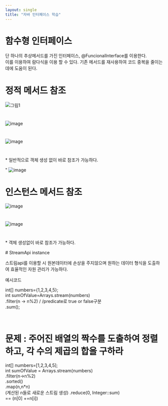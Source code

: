 ```yaml
---
layout: single
title: "자바 인터페이스 학습"
---
```


# 함수형 인터페이스
<p style="font-size: 14px;">
단 하나의 추상메서드를 가진 인터페이스, @FuncionalInterface를 이용한다.<br>
이를 이용하여 람다식을 이용 할 수 있다. 기존 메서드를 재사용하여 코드 중복을 줄이는데에 도움이 된다.

</p>

# 정적 메서드 참조
<div style="margin-bottom: 40px;">
  <img src="https://github.com/user-attachments/assets/7cfd3407-ad70-47c5-a43c-4d8c40ac5fa9" alt="그림1">
</div>

<div style="margin-bottom: 40px;">
  <img src="https://github.com/user-attachments/assets/72fe6b35-f72d-4069-99bc-7b9473bc399d" alt="image">
</div>

<div style="margin-bottom: 40px;">
  <img src="https://github.com/user-attachments/assets/25329395-5e96-481b-a4ed-3a7e7b5fa7cb" alt="image">
</div>

<p style="font-size: 14px;">* 일반적으로 객체 생성 없이 바로 참조가 가능하다.</p>

<div style="font-size: 14px;,alter:center">"
  <img src="https://github.com/user-attachments/assets/3385977b-c155-409b-a24a-4f61862c2871" alt="image">
</div>



# 인스턴스 메서드 참조
<div style="margin-bottom: 40px;">
  <img src="https://github.com/user-attachments/assets/3385977b-c155-409b-a24a-4f61862c2871" alt="image">
</div>

<div style="margin-bottom: 40px;">
  <img src="https://github.com/user-attachments/assets/d3f11a6c-44da-4895-92e2-0e066326916e" alt="image">
</div>

<p style="font-size: 14px;">* 객체 생성없이 바로 참조가 가능하다.</p>
# StreamApi instance
<p style="front-size :14px;"> 스트림api를 이용할 시 원본데이터에 손상을 주지않으며 원하는 데이터 형식을 도출하여 효율적인 자원 관리가 가능하다.<br>
</p> 예시코드<br>

<p style="font-size : 14px ;"> int[] numbers={1,2,3,4,5};<br>
int sumOfValue=Arrays.stream(numbers)<br>
                .filter(n -> n%2) / /predicate로 true or false구분<br>
                .sum();</p><br>

# 문제 : 주어진 배열의 짝수를 도출하여 정렬하고, 각 수의 제곱의 합을 구하라
<p style="font-size :14px;">
int[] numbers=[1,2,3,4,5];<br>
int sumOfValue = Arrays.stream(numbers)<br>
                 .filter(n->n%2)<br>
                 .sorted()<br>
                 .map(n,n*n)<br>(계산된 n들로 새로운 스트림 생성)
                 .reduce(0, Integer::sum)<br> == (n[0] +=n[i])






